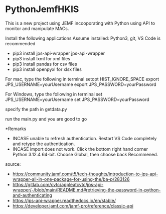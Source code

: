 # PythonJemfHKIS

This is a new project using JEMF incooporating with Python using API to monitor and manipulate MACs.

Install the following applications
Assume installed: Python3, git, VS Code is recommended
- pip3 install jps-api-wrapper       jps-api-wrapper       
- pip3 install lxml                  for xml files
- pip3 install pandas                for csv files
- pip3 install openpyxl               for xlsx files

For mac, type the following in terminal
setopt HIST_IGNORE_SPACE
export JPS_USERNAME=yourUsername
export JPS_PASSWORD=yourPassword

For Windows, type the following in terminal
set JPS_USERNAME=yourUsername
set JPS_PASSWORD=yourPassword

specify the path in getdata.py

run the main.py and you are good to go

*Remarks
- INCASE unable to refresh authentication. Restart VS Code completely and retype the authentication.
- INCASE import does not work. Click the bottom right hand corner Python 3.12.4 64-bit. Choose Global, then choose back Recommened.




source:
- https://community.jamf.com/t5/tech-thoughts/introduction-to-jps-api-wrapper-all-in-one-package-for-using-the/ba-p/283126
- https://gitlab.com/cvtc/appleatcvtc/jps-api-wrapper/-/blob/main/README.md#retrieving-the-password-in-python-and-authenticating
- https://jps-api-wrapper.readthedocs.io/en/stable/
- https://developer.jamf.com/jamf-pro/reference/classic-api